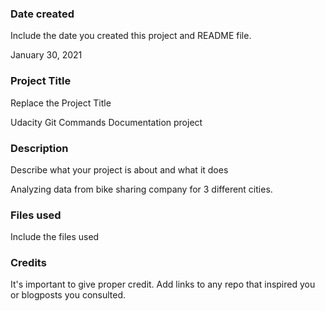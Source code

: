 ### Date created
Include the date you created this project and README file.

January 30, 2021

### Project Title
Replace the Project Title

Udacity Git Commands Documentation project

### Description
Describe what your project is about and what it does

Analyzing data from bike sharing company for 3 different cities.

### Files used
Include the files used

### Credits
It's important to give proper credit. Add links to any repo that inspired you or blogposts you consulted.
